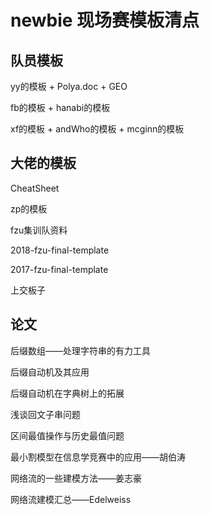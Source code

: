 # newbie 现场赛模板清点

## 队员模板

yy的模板 + Polya.doc + GEO

fb的模板 + hanabi的模板

xf的模板 + andWho的模板 + mcginn的模板

## 大佬的模板

CheatSheet

zp的模板

fzu集训队资料

2018-fzu-final-template

2017-fzu-final-template

上交板子

## 论文

后缀数组——处理字符串的有力工具

后缀自动机及其应用

后缀自动机在字典树上的拓展

浅谈回文子串问题

区间最值操作与历史最值问题                                                                                                                                                                                                                   

最小割模型在信息学竞赛中的应用——胡伯涛

网络流的一些建模方法——姜志豪

网络流建模汇总——Edelweiss